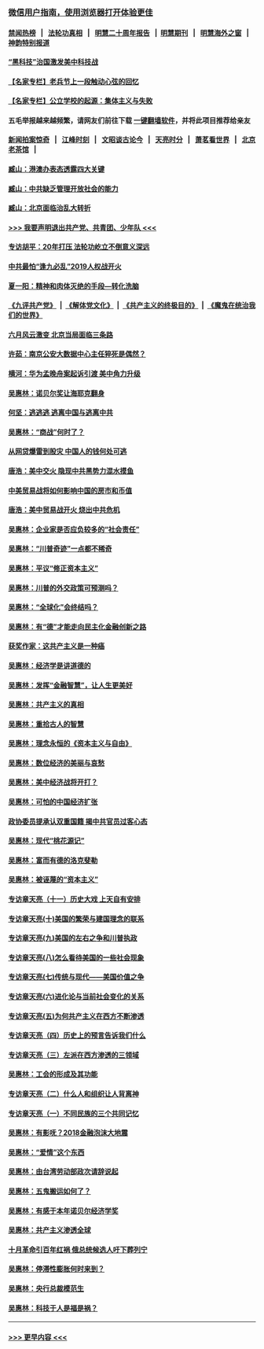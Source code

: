 ### [微信用户指南，使用浏览器打开体验更佳](https://github.com/gfw-breaker/banned-news1/blob/master/indexes/wechat-guide.md?t=0)
#### [禁闻热榜](热点新闻.md?t=0)  &nbsp;&nbsp;|&nbsp;&nbsp; [法轮功真相](https://github.com/gfw-breaker/truth/blob/master/README.md?t=0) &nbsp;&nbsp;|&nbsp;&nbsp; [明慧二十周年报告](https://github.com/gfw-breaker/mh-reports/blob/master/README.md?t=0) &nbsp;&nbsp;|&nbsp;&nbsp;[明慧期刊](https://github.com/gfw-breaker/mh-qikan) &nbsp;&nbsp;|&nbsp;&nbsp; [明慧海外之窗](https://github.com/gfw-breaker/mh-news/blob/master/README.md?t=0) &nbsp;&nbsp;|&nbsp;&nbsp; [神韵特别报道](https://github.com/gfw-breaker/mh-news/blob/master/shenyun.md?t=0)
#### [“黑科技”治国激发美中科技战](../pages/nsc423/n11638056.md?t=02052233) 
#### [【名家专栏】老兵节上一段触动心弦的回忆](../pages/nsc423/n11646016.md?t=02052233) 
#### [【名家专栏】公立学校的起源：集体主义与失败](../pages/nsc423/n11601833.md?t=02052233) 
#### 五毛举报越来越频繁，请网友们前往下载 [一键翻墙软件](https://github.com/gfw-breaker/ssr-accounts)，并将此项目推荐给亲友
#### [新闻拍案惊奇](https://github.com/gfw-breaker/banned-news1/blob/master/pages/link4.md) &nbsp;&nbsp;|&nbsp;&nbsp; [江峰时刻](https://github.com/gfw-breaker/banned-news1/blob/master/pages/link4.md) &nbsp;&nbsp;|&nbsp;&nbsp; [文昭谈古论今](https://github.com/gfw-breaker/banned-news1/blob/master/pages/link4.md) &nbsp;&nbsp;|&nbsp;&nbsp; [天亮时分](https://github.com/gfw-breaker/banned-news1/blob/master/pages/link4.md) &nbsp;&nbsp;|&nbsp;&nbsp; [萧茗看世界](https://github.com/gfw-breaker/banned-news1/blob/master/pages/link4.md) &nbsp;&nbsp;|&nbsp;&nbsp; [北京老茶馆](https://github.com/gfw-breaker/banned-news1/blob/master/pages/link4.md) &nbsp;&nbsp;|&nbsp;&nbsp; 
#### [臧山：港澳办表态透露四大关键](../pages/nsc423/n11421628.md?t=02052233) 
#### [臧山：中共缺乏管理开放社会的能力](../pages/nsc423/n11407457.md?t=02052233) 
#### [臧山：北京面临治乱大转折](../pages/nsc423/n11406895.md?t=02052233) 
#### [>>> 我要声明退出共产党、共青团、少年队 <<<](https://github.com/begood0513/goodnews/blob/master/quit/letter.md) 
#### [专访胡平：20年打压 法轮功屹立不倒意义深远](../pages/nsc423/n11398800.md?t=02052233) 
#### [中共最怕“逢九必乱”2019人权战开火](../pages/nsc423/n11385248.md?t=02052233) 
#### [夏一阳：精神和肉体灭绝的手段—转化洗脑](../pages/nsc423/n11368250.md?t=02052233) 
#### [《九评共产党》](https://github.com/begood0513/9ping.md/blob/master/README.md) &nbsp;|&nbsp; [《解体党文化》](../../../../jtdwh.md/blob/master/README.md)  &nbsp;|&nbsp; [《共产主义的终极目的》](../../../../gczydzjmd.md/blob/master/README.md) &nbsp;|&nbsp; [《魔鬼在统治我们的世界》](../../../../mgztzwmdsj.md/blob/master/README.md) 
#### [六月风云激变 北京当局面临三条路](../pages/nsc423/n11313668.md?t=02052233) 
#### [许茹：南京公安大数据中心主任猝死是偶然？](../pages/nsc423/n11064744.md?t=02052233) 
#### [横河：华为孟晚舟案起诉引渡 美中角力升级](../pages/nsc423/n11027230.md?t=02052233) 
#### [吴惠林：诺贝尔奖让海耶克翻身](../pages/nsc423/n10890049.md?t=02052233) 
#### [何坚：逃逃逃 逃离中国与逃离中共](../pages/nsc423/n10592891.md?t=02052233) 
#### [吴惠林：“商战”何时了？](../pages/nsc423/n10573558.md?t=02052233) 
#### [从网贷爆雷到股灾 中国人的钱何处可逃](../pages/nsc423/n10572800.md?t=02052233) 
#### [唐浩：美中交火 隐现中共黑势力混水摸鱼](../pages/nsc423/n10544040.md?t=02052233) 
#### [中美贸易战将如何影响中国的房市和币值](../pages/nsc423/n10543697.md?t=02052233) 
#### [唐浩：美中贸易战开火 烧出中共危机](../pages/nsc423/n10540126.md?t=02052233) 
#### [吴惠林：企业家是否应负较多的“社会责任”](../pages/nsc423/n10535022.md?t=02052233) 
#### [吴惠林：“川普奇迹”一点都不稀奇](../pages/nsc423/n10512808.md?t=02052233) 
#### [吴惠林：平议“修正资本主义”](../pages/nsc423/n10495724.md?t=02052233) 
#### [吴惠林：川普的外交政策可预测吗？](../pages/nsc423/n10462387.md?t=02052233) 
#### [吴惠林：“全球化”会终结吗？](../pages/nsc423/n10452838.md?t=02052233) 
#### [吴惠林：有“德”才能走向民主化金融创新之路](../pages/nsc423/n10432292.md?t=02052233) 
#### [获奖作家：这共产主义是一种癌](../pages/nsc423/n10431541.md?t=02052233) 
#### [吴惠林：经济学是讲道德的](../pages/nsc423/n10398014.md?t=02052233) 
#### [吴惠林：发挥“金融智慧”，让人生更美好](../pages/nsc423/n10375019.md?t=02052233) 
#### [吴惠林：共产主义的真相](../pages/nsc423/n10351394.md?t=02052233) 
#### [吴惠林：重拾古人的智慧](../pages/nsc423/n10337691.md?t=02052233) 
#### [吴惠林：理念永恒的《资本主义与自由》](../pages/nsc423/n10316274.md?t=02052233) 
#### [吴惠林：数位经济的美丽与哀愁](../pages/nsc423/n10292946.md?t=02052233) 
#### [吴惠林：美中经济战将开打？](../pages/nsc423/n10258825.md?t=02052233) 
#### [吴惠林：可怕的中国经济扩张](../pages/nsc423/n10219147.md?t=02052233) 
#### [政协委员提承认双重国籍 揭中共官员过客心态](../pages/nsc423/n10208809.md?t=02052233) 
#### [吴惠林：现代“桃花源记”](../pages/nsc423/n10185234.md?t=02052233) 
#### [吴惠林：富而有德的洛克斐勒](../pages/nsc423/n10142264.md?t=02052233) 
#### [吴惠林：被诬蔑的“资本主义”](../pages/nsc423/n10124816.md?t=02052233) 
#### [专访章天亮（十一）历史大戏 上天自有安排](../pages/nsc423/n10094905.md?t=02052233) 
#### [专访章天亮(十)美国的繁荣与建国理念的联系](../pages/nsc423/n10094899.md?t=02052233) 
#### [专访章天亮(九)美国的左右之争和川普执政](../pages/nsc423/n10094889.md?t=02052233) 
#### [专访章天亮(八)怎么看待美国的一些社会现象](../pages/nsc423/n10094857.md?t=02052233) 
#### [专访章天亮(七)传统与现代——美国价值之争](../pages/nsc423/n10093140.md?t=02052233) 
#### [专访章天亮(六)进化论与当前社会变化的关系](../pages/nsc423/n10092036.md?t=02052233) 
#### [专访章天亮(五)为何共产主义在西方不断渗透](../pages/nsc423/n10083620.md?t=02052233) 
#### [专访章天亮（四）历史上的预言告诉我们什么](../pages/nsc423/n10083606.md?t=02052233) 
#### [专访章天亮（三）左派在西方渗透的三领域](../pages/nsc423/n10081115.md?t=02052233) 
#### [吴惠林：工会的形成及其功能](../pages/nsc423/n10080633.md?t=02052233) 
#### [专访章天亮（二）什么人和组织让人背离神](../pages/nsc423/n10076637.md?t=02052233) 
#### [专访章天亮（一）不同民族的三个共同记忆](../pages/nsc423/n10074188.md?t=02052233) 
#### [吴惠林：有影呒？2018金融泡沫大地震](../pages/nsc423/n10040534.md?t=02052233) 
#### [吴惠林：“爱情”这个东西](../pages/nsc423/n10019423.md?t=02052233) 
#### [吴惠林：由台湾劳动部政次请辞说起](../pages/nsc423/n9979679.md?t=02052233) 
#### [吴惠林：五鬼搬运如何了？](../pages/nsc423/n9925338.md?t=02052233) 
#### [吴惠林：有感于本年诺贝尔经济学奖](../pages/nsc423/n9871883.md?t=02052233) 
#### [吴惠林：共产主义渗透全球](../pages/nsc423/n9812748.md?t=02052233) 
#### [十月革命引百年红祸 俄总统候选人吁下葬列宁](../pages/nsc423/n9810182.md?t=02052233) 
#### [吴惠林：停滞性膨胀何时来到？](../pages/nsc423/n9764136.md?t=02052233) 
#### [吴惠林：央行总裁模范生](../pages/nsc423/n9728134.md?t=02052233) 
#### [吴惠林：科技于人是福是祸？](../pages/nsc423/n9672982.md?t=02052233) 

----
#### [ >>> 更早内容 <<< ](../indexes/nsc423-earlier.md)
